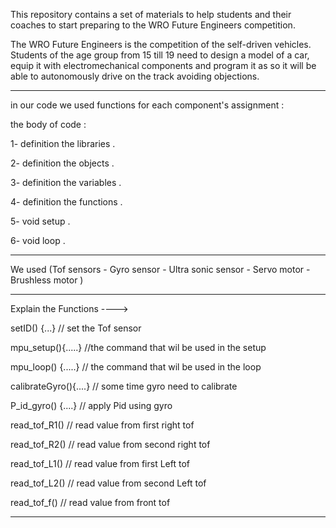 This repository contains a set of materials to help students and their coaches to start preparing to the WRO Future Engineers competition.

The WRO Future Engineers is the competition of the self-driven vehicles.
Students of the age group from 15 till 19 need to design a model of a car,
equip it with electromechanical components and program it as so it will be able to autonomously drive on the track avoiding objections.

----------------------------------------------------------------------------------------------------------------

in our code we used functions for each component's assignment :

the body of code :

1- definition the libraries .

2- definition the objects .

3- definition the variables .

4- definition the functions .

5- void setup . 

6-  void loop .

----------------------------------------------------------------------------------------------------------------

We used (Tof sensors - Gyro sensor - Ultra sonic sensor - Servo motor - Brushless motor )

----------------------------------------------------------------------------------------------------------------

Explain the Functions ---->

setID() {...} // set the Tof sensor

mpu_setup(){.....} //the command that wil be used in the setup 

mpu_loop() {.....}      // the command that wil be used in the loop

calibrateGyro(){....}   // some time gyro need to calibrate

P_id_gyro() {....} // apply Pid using gyro

read_tof_R1() // read value from first right tof

read_tof_R2() // read value from second right tof

read_tof_L1() // read value from first Left tof

read_tof_L2() // read value from second Left tof

read_tof_f() // read value from front tof

----------------------------------------------------------------------------------------------------------------




